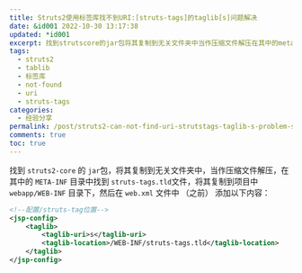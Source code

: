 ```yaml
---
title: Struts2使用标签库找不到URI:[struts-tags]的taglib[s]问题解决
date: &id001 2022-10-30 13:17:38
updated: *id001
excerpt: 找到strutscore​的jar​包将其复制到无关文件夹中当作压缩文件解压在其中的metainf​​目录中找到strutstagstld​​文件将其复制到项目中webappwebinf​​目录下然后在webxml​​文件中（之前）添加以下内容_
tags:
  - struts2
  - tablib
  - 标签库
  - not-found
  - uri
  - struts-tags
categories:
  - 经验分享
permalink: /post/struts2-can-not-find-uri-strutstags-taglib-s-problem-solving-z1gd2lw.html
comments: true
toc: true
---
```

找到 `struts2-core`​ 的 `jar`​ 包，将其复制到无关文件夹中，当作压缩文件解压，在其中的 `META-INF`​​ 目录中找到 `struts-tags.tld`​​ 文件，将其复制到项目中 `webapp/WEB-INF`​​ 目录下，然后在 `web.xml`​​ 文件中 （之前） 添加以下内容：

```xml
<!--配置/struts-tag位置-->
<jsp-config>
    <taglib>
        <taglib-uri>s</taglib-uri>
        <taglib-location>/WEB-INF/struts-tags.tld</taglib-location>
    </taglib>
</jsp-config>
```